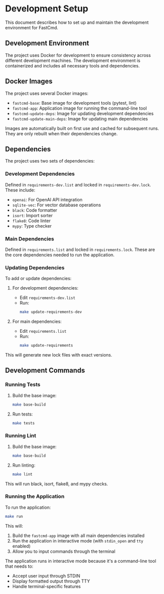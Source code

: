 # Development Setup

This document describes how to set up and maintain the development environment for FastCmd.

## Development Environment

The project uses Docker for development to ensure consistency across different development machines. The development environment is containerized and includes all necessary tools and dependencies.

## Docker Images

The project uses several Docker images:

- `fastcmd-base`: Base image for development tools (pytest, lint)
- `fastcmd-app`: Application image for running the command-line tool
- `fastcmd-update-deps`: Image for updating development dependencies
- `fastcmd-update-main-deps`: Image for updating main dependencies

Images are automatically built on first use and cached for subsequent runs. They are only rebuilt when their dependencies change.

## Dependencies

The project uses two sets of dependencies:

### Development Dependencies
Defined in `requirements-dev.list` and locked in `requirements-dev.lock`. These include:

- `openai`: For OpenAI API integration
- `sqlite-vec`: For vector database operations
- `black`: Code formatter
- `isort`: Import sorter
- `flake8`: Code linter
- `mypy`: Type checker

### Main Dependencies
Defined in `requirements.list` and locked in `requirements.lock`. These are the core dependencies needed to run the application.

### Updating Dependencies

To add or update dependencies:

1. For development dependencies:
   - Edit `requirements-dev.list`
   - Run:
     ```bash
     make update-requirements-dev
     ```

2. For main dependencies:
   - Edit `requirements.list`
   - Run:
     ```bash
     make update-requirements
     ```

This will generate new lock files with exact versions.

## Development Commands

### Running Tests

1. Build the base image:
   ```bash
   make base-build
   ```
2. Run tests:
   ```bash
   make tests
   ```

### Running Lint

1. Build the base image:
   ```bash
   make base-build
   ```
2. Run linting:
   ```bash
   make lint
   ```

This will run black, isort, flake8, and mypy checks.

### Running the Application

To run the application:

```bash
make run
```

This will:
1. Build the `fastcmd-app` image with all main dependencies installed
2. Run the application in interactive mode (with `stdin_open` and `tty` enabled)
3. Allow you to input commands through the terminal

The application runs in interactive mode because it's a command-line tool that needs to:
- Accept user input through STDIN
- Display formatted output through TTY
- Handle terminal-specific features
